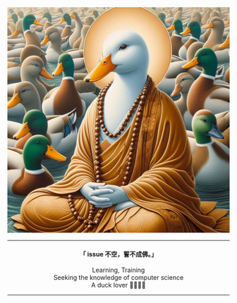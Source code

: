 <div align="center">
    <img src="monk.jpeg" width="512" height="512">
</div>
    
---

<div align="center">

<h4>「 issue 不空，誓不成佛。」</h4>
<p>

Learning, Training  
Seeking the knowledge of computer science    
A duck lover 🦆😍😍😍   

</p>

</div>

---

